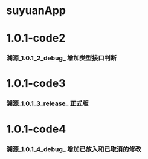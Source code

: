 # suyuanApp
# 1.0.1-code2
### 溯源_1.0.1_2_debug_  增加类型接口判断 
  
# 1.0.1-code3
### 溯源_1.0.1_3_release_  正式版
  
# 1.0.1-code4
### 溯源_1.0.1_4_debug_  增加已放入和已取消的修改
